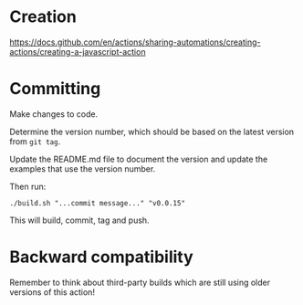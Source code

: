 # Creation

https://docs.github.com/en/actions/sharing-automations/creating-actions/creating-a-javascript-action

# Committing

Make changes to code. 

Determine the version number, which should be based on the latest version from `git tag`.

Update the README.md file to document the version and update the examples that use the version number.

Then run:

    ./build.sh "...commit message..." "v0.0.15"

This will build, commit, tag and push.

# Backward compatibility

Remember to think about third-party builds which are still using older versions of this action!

